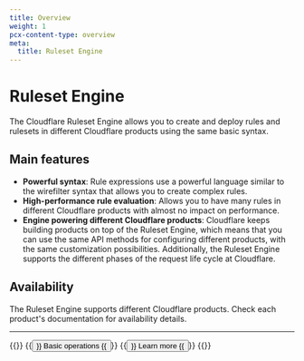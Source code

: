 ```yaml
---
title: Overview
weight: 1
pcx-content-type: overview
meta:
  title: Ruleset Engine
---
```


# Ruleset Engine

The Cloudflare Ruleset Engine allows you to create and deploy rules and rulesets in different Cloudflare products using the same basic syntax.

## Main features

*   **Powerful syntax**: Rule expressions use a powerful language similar to the wirefilter syntax that allows you to create complex rules.
*   **High-performance rule evaluation**: Allows you to have many rules in different Cloudflare products with almost no impact on performance.
*   **Engine powering different Cloudflare products**: Cloudflare keeps building products on top of the Ruleset Engine, which means that you can use the same API methods for configuring different products, with the same customization possibilities. Additionally, the Ruleset Engine supports the different phases of the request life cycle at Cloudflare.

## Availability

The Ruleset Engine supports different Cloudflare products. Check each product's documentation for availability details.

***

{{<button-group>}}
{{<button type="primary" href="/ruleset-engine/basic-operations/">}}
Basic operations
{{</button>}}
{{<button type="secondary" href="/ruleset-engine/about/">}}
Learn more
{{</button>}}
{{</button-group>}}
